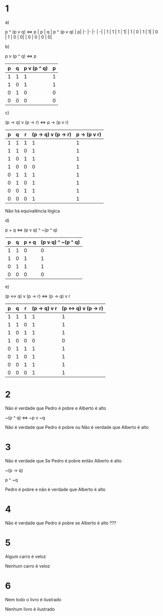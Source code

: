 # 1

a)

p ^ (p v q) <=> p
| p  | q  | p ^ (p v q)  | p|
|-   |-   |-             | -|
| 1  | 1  | 1            | 1|
| 1  | 0  | 1            | 1|
| 0  | 1  | 0            | 0|
| 0  | 0  | 0            | 0|

b)

p v (p ^ q) <=> p

| p  | q  | p v (p ^ q)  |p|
| -  | -  | -            |-|
| 1  | 1  | 1            |1|
| 1  | 0  | 1            |1|
| 0  | 1  | 0            |0|
| 0  | 0  | 0            |0|

c)

(p -> q) v (p -> r) <=> p -> (p v r)

| p  | q  | r  | (p -> q) v (p -> r)  |p -> (p v r) |
| -  | -  | -  | -                    |-            |
| 1  | 1  | 1  | 1                    |1            |
| 1  | 1  | 0  | 1                    |1            |
| 1  | 0  | 1  | 1                    |1            |
| 1  | 0  | 0  | 0                    |1            |
| 0  | 1  | 1  | 1                    |1            |
| 0  | 1  | 0  | 1                    |1            |
| 0  | 0  | 1  | 1                    |1            |
| 0  | 0  | 0  | 1                    |1            |

Não há equivalência lógica

d)

p + q <=> (p v q) ^ ~(p ^ q)

| p  | q  | p + q  |(p v q) ^ ~(p ^ q) |
| -  | -  | -      |-                  |
| 1  | 1  | 0      |0                  |
| 1  | 0  | 1      |1                  |
| 0  | 1  | 1      |1                  |
| 0  | 0  | 0      |0                  |

e)

(p <-> q) v (p -> r) <=> (p -> q) v r

| p  | q  | r  | (p -> q) v r  | (p <-> q) v (p -> r) |
| -  | -  | -  | -             | -                    |
| 1  | 1  | 1  | 1             |1                     |
| 1  | 1  | 0  | 1             |1                     |
| 1  | 0  | 1  | 1             |1                     |
| 1  | 0  | 0  | 0             |0                     |
| 0  | 1  | 1  | 1             |1                     |
| 0  | 1  | 0  | 1             |1                     |
| 0  | 0  | 1  | 1             |1                     |
| 0  | 0  | 0  | 1             |1                     |

# 2

Não é verdade que Pedro é pobre e Alberto é alto

~(p ^ q) <=> ~p v ~q

Não é verdade que Pedro é pobre ou Não é verdade que Alberto é alto

# 3

Não é verdade que Se Pedro é pobre então Alberto é alto

~(p -> q)

p ^ ~q

Pedro é pobre e não é verdade que Alberto é alto

# 4

Não é verdade que Pedro é pobre se Alberto é alto ???

# 5

Algum carro é veloz

Nenhum carro é veloz

# 6

Nem todo o livro é ilustrado

Nenhum livro é ilustrado

